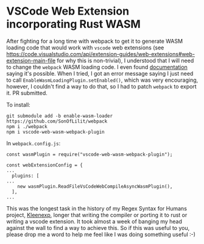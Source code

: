 # VSCode Web Extension incorporating Rust WASM

After fighting for a long time with webpack to get it to generate WASM loading code that would work with `vscode` web extensions (see https://code.visualstudio.com/api/extension-guides/web-extensions#web-extension-main-file for why this is non-trivial), I understood that I will need to change the `webpack` WASM loading code. I even found [documentation](https://webpack.js.org/configuration/output/#outputwasmloading) saying it's possible. When I tried, I got an error message saying I just need to call `EnableWasmLoadingPlugin.setEnabled()`, which was very encouraging, however, I couldn't find a way to do that, so I had to patch `webpack` to export it. PR submitted.

To install:

```
git submodule add -b enable-wasm-loader https://github.com/SonOfLilit/webpack
npm i ./webpack
npm i vscode-web-wasm-webpack-plugin
```

In `webpack.config.js`:

```
const wasmPlugin = require("vscode-web-wasm-webpack-plugin");

const webExtensionConfig = {
...
  plugins: [
...
    new wasmPlugin.ReadFileVsCodeWebCompileAsyncWasmPlugin(),
  ],
...
```

This was the longest task in the history of my Regex Syntax for Humans project, [Kleenexp](https://github.com/SonOfLilit/kleenexp), longer that writing the compiler or porting it to rust or writing a vscode extension. It took almost a week of banging my head against the wall to find a way to achieve this. So if this was useful to you, please drop me a word to help me feel like I was doing something useful :-)
